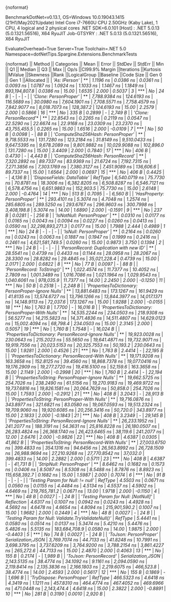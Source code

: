 {noformat}

BenchmarkDotNet=v0.13.1, OS=Windows 10.0.19043.1415 (21H1/May2021Update)
Intel Core i7-7660U CPU 2.50GHz (Kaby Lake), 1 CPU, 4 logical and 2 physical cores
.NET SDK=6.0.101
  [Host]     : .NET 5.0.13 (5.0.1321.56516), X64 RyuJIT
  Job-GTSYRY : .NET 5.0.13 (5.0.1321.56516), X64 RyuJIT

EvaluateOverhead=True  Server=True  Toolchain=.NET 5.0  
Namespace=dotNetTips.Spargine.Extensions.BenchmarkTests  

{noformat}
||                                              Method ||        Categories ||          Mean ||      Error ||     StdDev ||    StdErr ||           Min ||            Q1 ||        Median ||            Q3 ||           Max ||            Op/s ||CI99.9% Margin ||Iterations ||Kurtosis ||MValue ||Skewness ||Rank ||LogicalGroup ||Baseline ||Code Size || Gen 0 || Gen 1 ||Allocated ||
|                                        *'As: IPerson'* |                   ** |      *1.1196 ns* |   *0.0386 ns* |   *0.0361 ns* |  *0.0093 ns* |      *1.0787 ns* |      *1.0924 ns* |      *1.1033 ns* |      *1.1467 ns* |      *1.1849 ns* |    *893,194,807.8* |      *0.0386 ns* |      *15.00* |   *1.6535* |  *2.000* |   *0.5037* |    *3* |            *** |       *No* |      *24 B* |      *-* |      *-* |         *-* |
|                                *'Clone: PersonProper'* |                   ** |  *7,788.9384 ns* | *124.6193 ns* | *116.5689 ns* | *30.0980 ns* |  *7,604.1901 ns* |  *7,708.5571 ns* |  *7,758.4579 ns* |  *7,842.9077 ns* |  *8,018.7073 ns* |        *128,387.2* |    *124.6193 ns* |      *15.00* |   *2.2579* |  *2.000* |   *0.5866* |   *16* |            *** |       *No* |     *335 B* | *0.2899* |      *-* |   *2,749 B* |
|                               *'Clone: PersonRecord*'* |                   ** |     *22.8543 ns* |   *0.2265 ns* |   *0.2119 ns* |  *0.0547 ns* |     *22.5290 ns* |     *22.6674 ns* |     *22.9168 ns* |     *23.0309 ns* |     *23.2370 ns* |     *43,755,455.5* |      *0.2265 ns* |      *15.00* |   *1.6516* |  *2.000* |  *-0.0109* |    *7* |            *** |       *No* |      *50 B* | *0.0098* |      *-* |      *88 B* |
|                    *'ComputeSha256Hash: PersonProper'* |                   ** |  *9,718.5533 ns* | *131.7280 ns* | *123.2184 ns* | *31.8149 ns* |  *9,510.0433 ns* |  *9,647.5395 ns* |  *9,678.2089 ns* |  *9,801.9882 ns* | *10,029.9088 ns* |        *102,896.0* |    *131.7280 ns* |      *15.00* |   *3.4409* |  *2.000* |   *0.7840* |   *17* |            *** |       *No* |     *406 B* | *0.4730* |      *-* |   *4,443 B* |
|                    *'ComputeSha256Hash: PersonRecord'* |                   ** |  *7,320.2892 ns* |  *89.7337 ns* |  *83.9369 ns* | *21.6724 ns* |  *7,192.7315 ns* |  *7,271.3856 ns* |  *7,303.1769 ns* |  *7,380.3127 ns* |  *7,451.9089 ns* |        *136,606.6* |     *89.7337 ns* |      *15.00* |   *1.6564* |  *2.000* |   *0.0697* |   *15* |            *** |       *No* |     *406 B* | *0.4425* |      *-* |   *4,136 B* |
|                           *'DisposeFields: DataTable'* |            *RefType* |  *6,540.0719 ns* |  *75.7730 ns* |  *70.8781 ns* | *18.3006 ns* |  *6,382.8205 ns* |  *6,508.8287 ns* |  *6,546.7121 ns* |  *6,578.4756 ns* |  *6,651.9863 ns* |        *152,903.5* |     *75.7730 ns* |      *15.00* |   *2.6148* |  *2.000* |  *-0.4764* |   *14* |            *** |       *No* |     *513 B* | *0.7095* |      *-* |   *6,560 B* |
|                          *'HasProperty: PersonProper'* |                   ** |    *293.4101 ns* |   *5.3074 ns* |   *4.7048 ns* |  *1.2574 ns* |    *285.6805 ns* |    *289.5250 ns* |    *293.6767 ns* |    *296.9603 ns* |    *300.7998 ns* |      *3,408,198.8* |      *5.3074 ns* |      *14.00* |   *1.6890* |  *2.000* |  *-0.1591* |    *9* |            *** |       *No* |     *237 B* | *0.0281* |      *-* |     *256 B* |
|                            *'IsNotNull: PersonProper'* |                   ** |      *0.0310 ns* |   *0.0177 ns* |   *0.0165 ns* |  *0.0043 ns* |      *0.0094 ns* |      *0.0227 ns* |      *0.0260 ns* |      *0.0413 ns* |      *0.0590 ns* | *32,298,893,271.3* |      *0.0177 ns* |      *15.00* |   *1.7988* |  *2.444* |   *0.4989* |    *1* |            *** |       *No* |      *24 B* |      *-* |      *-* |         *-* |
|                               *'IsNull: PersonProper'* |                   ** |      *0.2164 ns* |   *0.0260 ns* |   *0.0243 ns* |  *0.0063 ns* |      *0.1887 ns* |      *0.1947 ns* |      *0.1999 ns* |      *0.2416 ns* |      *0.2461 ns* |  *4,621,581,749.5* |      *0.0260 ns* |      *15.00* |   *0.9873* |  *3.750* |   *0.1394* |    *2* |            *** |       *No* |      *24 B* |      *-* |      *-* |         *-* |
|              *'PersonRecord: Duplication with new ID'* |                   ** |     *28.5541 ns* |   *0.4739 ns* |   *0.4433 ns* |  *0.1144 ns* |     *28.0958 ns* |     *28.2067 ns* |     *28.3300 ns* |     *28.8282 ns* |     *29.4845 ns* |     *35,021,228.4* |      *0.4739 ns* |      *15.00* |   *2.0171* |  *2.000* |   *0.6822* |    *8* |            *** |       *No* |      *77 B* | *0.0097* |      *-* |      *88 B* |
|                           *'PersonRecord: ToString()'* |                   ** |  *1,022.4574 ns* |  *11.7377 ns* |  *10.4052 ns* |  *2.7809 ns* |  *1,001.3489 ns* |  *1,016.7086 ns* |  *1,021.1964 ns* |  *1,029.9543 ns* |  *1,040.6061 ns* |        *978,035.9* |     *11.7377 ns* |      *14.00* |   *2.2450* |  *2.000* |  *-0.1250* |   *11* |            *** |       *No* |      *50 B* | *0.2518* |      *-* |   *2,248 B* |
|  *'PropertiesToDictionary: PersonProper-Ignore Nulls'* |                   ** | *13,881.6483 ns* | *173.1267 ns* | *161.9429 ns* | *41.8135 ns* | *13,574.6727 ns* | *13,796.1266 ns* | *13,844.3977 ns* | *14,017.1371 ns* | *14,148.9113 ns* |         *72,037.6* |    *173.1267 ns* |      *15.00* |   *1.9288* |  *2.000* |  *-0.0155* |   *18* |            *** |       *No* |   *1,763 B* | *1.7700* |      *-* |  *16,016 B* |
|    *'PropertiesToDictionary: PersonProper-With Nulls'* |                   ** | *14,535.2244 ns* | *234.0503 ns* | *218.9308 ns* | *56.5277 ns* | *14,215.5823 ns* | *14,371.4836 ns* | *14,511.4807 ns* | *14,629.0123 ns* | *15,002.4094 ns* |         *68,798.4* |    *234.0503 ns* |      *15.00* |   *2.3145* |  *2.000* |   *0.5057* |   *19* |            *** |       *No* |   *1,760 B* | *1.7548* |      *-* |  *16,024 B* |
|  *'PropertiesToDictionary: PersonRecord-Ignore Nulls'* |                   ** | *19,923.0028 ns* | *230.0643 ns* | *215.2023 ns* | *55.5650 ns* | *19,641.4871 ns* | *19,732.9071 ns* | *19,919.7556 ns* | *20,023.5153 ns* | *20,325.7553 ns* |         *50,193.2* |    *230.0643 ns* |      *15.00* |   *1.9281* |  *2.000* |   *0.4526* |   *21* |            *** |       *No* |   *1,763 B* | *2.4414* |      *-* |  *22,195 B* |
|    *'PropertiesToDictionary: PersonRecord-With Nulls'* |                   ** | *19,171.9208 ns* | *163.3658 ns* | *152.8125 ns* | *39.4560 ns* | *18,868.7378 ns* | *19,077.0416 ns* | *19,176.2909 ns* | *19,277.2720 ns* | *19,416.5100 ns* |         *52,159.6* |    *163.3658 ns* |      *15.00* |   *2.1149* |  *2.000* |  *-0.2998* |   *20* |            *** |       *No* |   *1,760 B* | *2.4414* |      *-* |  *22,194 B* |
|      *'PropertiesToString: PersonProper-Ignore Nulls'* |                   ** | *19,662.5725 ns* | *254.7026 ns* | *238.2490 ns* | *61.5156 ns* | *19,270.9183 ns* | *19,469.9722 ns* | *19,737.6816 ns* | *19,826.1581 ns* | *20,064.7629 ns* |         *50,858.0* |    *254.7026 ns* |      *15.00* |   *1.7593* |  *2.000* |  *-0.2912* |   *21* |            *** |       *No* |     *408 B* | *3.2043* |      *-* |  *28,913 B* |
|        *'PropertiesToString: PersonProper-With Nulls'* |                   ** | *19,716.0876 ns* | *343.8977 ns* | *321.6821 ns* | *83.0580 ns* | *19,067.0593 ns* | *19,513.2324 ns* | *19,709.9060 ns* | *19,920.6085 ns* | *20,256.3416 ns* |         *50,720.0* |    *343.8977 ns* |      *15.00* |   *2.1833* |  *2.000* |  *-0.1843* |   *21* |            *** |       *No* |     *408 B* | *3.2349* |      *-* |  *29,145 B* |
|      *'PropertiesToString: PersonRecord-Ignore Nulls'* |                   ** | *26,233.1952 ns* | *241.2077 ns* | *188.3191 ns* | *54.3631 ns* | *25,816.8228 ns* | *26,180.0507 ns* | *26,283.4824 ns* | *26,368.1740 ns* | *26,423.6465 ns* |         *38,119.6* |    *241.2077 ns* |      *12.00* |   *2.6476* |  *2.000* |  *-0.9826* |   *22* |            *** |       *No* |     *408 B* | *4.6387* | *0.0305* |  *41,862 B* |
|        *'PropertiesToString: PersonRecord-With Nulls'* |                   ** | *27,003.6750 ns* | *399.4833 ns* | *354.1316 ns* | *94.6456 ns* | *26,563.8992 ns* | *26,728.1509 ns* | *26,988.9694 ns* | *27,210.9268 ns* | *27,770.8542 ns* |         *37,032.0* |    *399.4833 ns* |      *14.00* |   *2.2882* |  *2.000* |   *0.5711* |   *23* |            *** |       *No* |     *408 B* | *4.6387* |      *-* |  *41,731 B* |
|                            *'StripNull: PersonProper'* |                   ** |      *8.6462 ns* |   *0.1682 ns* |   *0.1573 ns* |  *0.0406 ns* |      *8.5087 ns* |      *8.5308 ns* |      *8.5488 ns* |      *8.7876 ns* |      *8.8923 ns* |    *115,658,392.7* |      *0.1682 ns* |      *15.00* |   *1.5987* |  *2.000* |   *0.7074* |    *6* |            *** |       *No* |      *91 B* |      *-* |      *-* |         *-* |
|                    *'Testing Param for Null: != null'* |            *RefType* |      *4.5503 ns* |   *0.0671 ns* |   *0.0560 ns* |  *0.0155 ns* |      *4.4484 ns* |      *4.5134 ns* |      *4.5537 ns* |      *4.5902 ns* |      *4.6469 ns* |    *219,765,781.2* |      *0.0671 ns* |      *13.00* |   *1.9718* |  *2.000* |  *-0.1150* |    *4* |            *** |       *No* |      *48 B* | *0.0027* |      *-* |      *24 B* |
|                  *'Testing Param for Null: [NotNull]'* |         *Reflection* |      *4.6317 ns* |   *0.1007 ns* |   *0.0942 ns* |  *0.0243 ns* |      *4.4928 ns* |      *4.5692 ns* |      *4.6478 ns* |      *4.6654 ns* |      *4.8094 ns* |    *215,901,590.2* |      *0.1007 ns* |      *15.00* |   *1.9682* |  *2.000* |   *0.2449* |    *4* |            *** |       *No* |      *48 B* | *0.0027* |      *-* |      *24 B* |
| *'Testing Param for Null: Validate.TryValidateNull()'* |            *RefType* |      *5.4441 ns* |   *0.0580 ns* |   *0.0514 ns* |  *0.0137 ns* |      *5.3474 ns* |      *5.4210 ns* |      *5.4476 ns* |      *5.4826 ns* |      *5.5135 ns* |    *183,684,708.9* |      *0.0580 ns* |      *14.00* |   *1.9875* |  *2.000* |  *-0.4403* |    *5* |            *** |       *No* |      *74 B* | *0.0027* |      *-* |      *24 B* |
|                               *'ToJson: PersonProper'* | *Serialization,JSON* |  *3,769.7074 ns* |  *44.7133 ns* |  *41.8248 ns* | *10.7991 ns* |  *3,698.3795 ns* |  *3,737.6209 ns* |  *3,764.9200 ns* |  *3,788.2154 ns* |  *3,861.4227 ns* |        *265,272.6* |     *44.7133 ns* |      *15.00* |   *2.4870* |  *2.000* |   *0.4063* |   *13* |            *** |       *No* |     *155 B* | *0.2174* |      *-* |   *1,989 B* |
|                               *'ToJson: PersonRecord'* | *Serialization,JSON* |  *2,143.5135 ns* |  *38.4774 ns* |  *34.1092 ns* |  *9.1161 ns* |  *2,094.0590 ns* |  *2,119.8414 ns* |  *2,135.3836 ns* |  *2,166.1803 ns* |  *2,219.6075 ns* |        *466,523.8* |     *38.4774 ns* |      *14.00* |   *2.4593* |  *2.000* |   *0.5617* |   *12* |            *** |       *No* |     *155 B* | *0.1869* |      *-* |   *1,696 B* |
|                           *'TryDispose: PersonProper'* |            *RefType* |    *466.5323 ns* |   *4.6418 ns* |   *4.3419 ns* |  *1.1211 ns* |    *457.8310 ns* |    *464.4774 ns* |    *467.4052 ns* |    *469.6966 ns* |    *471.0448 ns* |      *2,143,474.4* |      *4.6418 ns* |      *15.00* |   *2.3822* |  *2.000* |  *-0.8891* |   *10* |            *** |       *No* |     *281 B* | *0.3190* | *0.0010* |   *2,920 B* |
